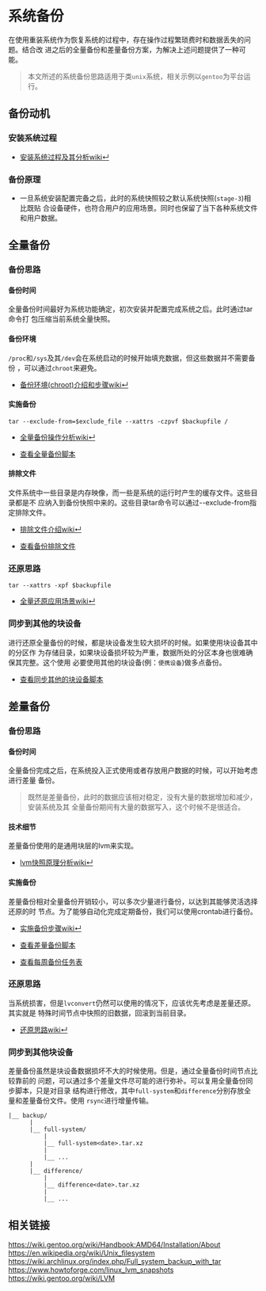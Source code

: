 # 系统备份

在使用重装系统作为恢复系统的过程中，存在操作过程繁琐费时和数据丢失的问题。结合改
进之后的全量备份和差量备份方案，为解决上述问题提供了一种可能。

> 本文所述的系统备份思路适用于类`unix`系统，相关示例以`gentoo`为平台运行。

## 备份动机

### 安装系统过程

- [安装系统过程及其分析wiki↵](https://github.com/crux-wild/system-backup/wiki/%E7%B3%BB%E7%BB%9F%E5%A4%87%E4%BB%BD#%E5%AE%89%E8%A3%85%E7%B3%BB%E7%BB%9F%E8%BF%87%E7%A8%8B)

### 备份原理

-   一旦系统安装配置完备之后，此时的系统快照较之默认系统快照(`stage-3`)相比既贴
    合设备硬件，也符合用户的应用场景。同时也保留了当下各种系统文件和用户数据。

## 全量备份

### 备份思路

#### 备份时间

全量备份时间最好为系统功能确定，初次安装并配置完成系统之后。此时通过tar命令打 包压缩当前系统全量快照。

#### 备份环境

`/proc`和`/sys`及其`/dev`会在系统启动的时候开始填充数据，但这些数据并不需要备份
，可以通过`chroot`来避免。

- [备份环境(chroot)介绍和步骤wiki↵](https://github.com/crux-wild/system-backup/wiki/%E7%B3%BB%E7%BB%9F%E5%A4%87%E4%BB%BD#%E5%A4%87%E4%BB%BD%E7%8E%AF%E5%A2%83)

#### 实施备份

```
tar --exclude-from=$exclude_file --xattrs -czpvf $backupfile /
```

- [全量备份操作分析wiki↵](https://github.com/crux-wild/system-backup/wiki/%E7%B3%BB%E7%BB%9F%E5%A4%87%E4%BB%BD#%E5%AE%9E%E6%96%BD%E5%A4%87%E4%BB%BD)

- [查看全量备份脚本](https://raw.githubusercontent.com/crux-wild/system-backup/master/full-system-backup)

#### 排除文件

文件系统中一些目录是内存映像，而一些是系统的运行时产生的缓存文件。这些目录都是不
应纳入到备份快照中来的。这些目录tar命令可以通过--exclude-from指定排除文件。

- [排除文件介绍wiki↵](https://github.com/crux-wild/system-backup/wiki/%E7%B3%BB%E7%BB%9F%E5%A4%87%E4%BB%BD#%E6%8E%92%E9%99%A4%E6%96%87%E4%BB%B6)

- [查看备份排除文件](https://raw.githubusercontent.com/crux-wild/system-backup/master/full-system-exclude)

### 还原思路

```
tar --xattrs -xpf $backupfile
```

- [全量还原应用场景wiki↵](https://github.com/crux-wild/system-backup/wiki/%E7%B3%BB%E7%BB%9F%E5%A4%87%E4%BB%BD#%E8%BF%98%E5%8E%9F%E6%80%9D%E8%B7%AF)

### 同步到其他的块设备

进行还原全量备份的时候，都是块设备发生较大损坏的时候。如果使用块设备其中的分区作
为存储目录，如果块设备损坏较为严重，数据所处的分区本身也很难确保其完整。这个使用
必要使用其他的块设备(例：`便携设备`)做多点备份。

- [查看同步其他的块设备脚本](https://raw.githubusercontent.com/crux-wild/system-backup/master/rsync-full-system-backup)

## 差量备份

### 备份思路

#### 备份时间

全量备份完成之后，在系统投入正式使用或者存放用户数据的时候，可以开始考虑进行差量
备份。

> 既然是差量备份，此时的数据应该相对稳定，没有大量的数据增加和减少，安装系统及其
> 全量备份期间有大量的数据写入，这个时候不是很适合。

#### 技术细节

差量备份使用的是通用块层的lvm来实现。

- [lvm快照原理分析wiki↵](https://github.com/crux-wild/system-backup/wiki/%E7%B3%BB%E7%BB%9F%E5%A4%87%E4%BB%BD#%E6%8A%80%E6%9C%AF%E7%BB%86%E8%8A%82)

#### 实施备份

差量备份相对全量备份开销较小，可以多次少量进行备份，以达到其能够灵活选择还原的时
节点。为了能够自动化完成定期备份，我们可以使用crontab进行备份。

- [实施备份步骤wiki↵](https://github.com/crux-wild/system-backup/wiki/%E7%B3%BB%E7%BB%9F%E5%A4%87%E4%BB%BD#%E5%AE%9E%E6%96%BD%E5%A4%87%E4%BB%BD-1)

- [查看差量备份脚本](https://raw.githubusercontent.com/crux-wild/system-backup/master/difference-backup)

- [查看每周备份任务表](https://raw.githubusercontent.com/crux-wild/system-backup/master/difference-backup-crontab)

### 还原思路

当系统损害，但是`lvconvert`仍然可以使用的情况下，应该优先考虑是差量还原。其实就是
特殊时间节点中快照的旧数据，回滚到当前目录。

- [还原思路wiki↵](https://github.com/crux-wild/system-backup/wiki/%E7%B3%BB%E7%BB%9F%E5%A4%87%E4%BB%BD#%E8%BF%98%E5%8E%9F%E6%80%9D%E8%B7%AF-1)

### 同步到其他块设备

差量备份虽然是块设备数据损坏不大的时候使用。但是，通过全量备份时间节点比较靠前的
问题，可以通过多个差量文件尽可能的进行弥补。可以复用全量备份同步脚本，只是对目录
结构进行修改，其中`full-system`和`difference`分别存放全量和差量备份文件。使用
`rsync`进行增量传输。

```
|__ backup/
      |
      |__ full-system/
          |
          |__ full-system<date>.tar.xz
          |
          |__ ...
      |
      |__ difference/
          |
          |__ difference<date>.tar.xz
          |
          |__ ...
```

## 相关链接

<https://wiki.gentoo.org/wiki/Handbook:AMD64/Installation/About><br/>
<https://en.wikipedia.org/wiki/Unix_filesystem><br/>
<https://wiki.archlinux.org/index.php/Full_system_backup_with_tar><br/>
<https://www.howtoforge.com/linux_lvm_snapshots><br/>
<https://wiki.gentoo.org/wiki/LVM><br/>
